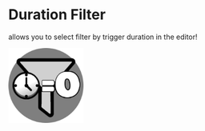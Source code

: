 # Duration Filter

allows you to select filter by trigger duration in the editor!

<img src="logo.png" width="150" alt="the mod's logo" />
